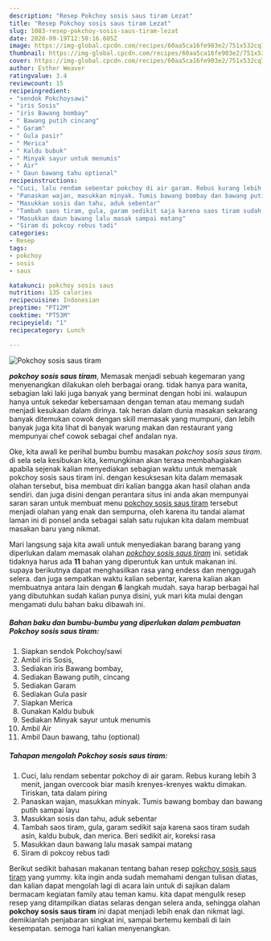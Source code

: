 ```yaml
---
description: "Resep Pokchoy sosis saus tiram Lezat"
title: "Resep Pokchoy sosis saus tiram Lezat"
slug: 1083-resep-pokchoy-sosis-saus-tiram-lezat
date: 2020-09-19T12:50:16.605Z
image: https://img-global.cpcdn.com/recipes/60aa5ca16fe903e2/751x532cq70/pokchoy-sosis-saus-tiram-foto-resep-utama.jpg
thumbnail: https://img-global.cpcdn.com/recipes/60aa5ca16fe903e2/751x532cq70/pokchoy-sosis-saus-tiram-foto-resep-utama.jpg
cover: https://img-global.cpcdn.com/recipes/60aa5ca16fe903e2/751x532cq70/pokchoy-sosis-saus-tiram-foto-resep-utama.jpg
author: Esther Weaver
ratingvalue: 3.4
reviewcount: 15
recipeingredient:
- "sendok Pokchoysawi"
- "iris Sosis"
- "iris Bawang bombay"
- " Bawang putih cincang"
- " Garam"
- " Gula pasir"
- " Merica"
- " Kaldu bubuk"
- " Minyak sayur untuk menumis"
- " Air"
- " Daun bawang tahu optional"
recipeinstructions:
- "Cuci, lalu rendam sebentar pokchoy di air garam. Rebus kurang lebih 3 menit, jangan overcook biar masih krenyes-krenyes waktu dimakan. Tiriskan, tata dalam piring"
- "Panaskan wajan, masukkan minyak. Tumis bawang bombay dan bawang putih sampai layu"
- "Masukkan sosis dan tahu, aduk sebentar"
- "Tambah saos tiram, gula, garam sedikit saja karena saos tiram sudah asin, kaldu bubuk, dan merica. Beri sedikit air, koreksi rasa"
- "Masukkan daun bawang lalu masak sampai matang"
- "Siram di pokcoy rebus tadi"
categories:
- Resep
tags:
- pokchoy
- sosis
- saus

katakunci: pokchoy sosis saus 
nutrition: 135 calories
recipecuisine: Indonesian
preptime: "PT12M"
cooktime: "PT53M"
recipeyield: "1"
recipecategory: Lunch

---
```



![Pokchoy sosis saus tiram](https://img-global.cpcdn.com/recipes/60aa5ca16fe903e2/751x532cq70/pokchoy-sosis-saus-tiram-foto-resep-utama.jpg)

<b><i>pokchoy sosis saus tiram</i></b>, Memasak menjadi sebuah kegemaran yang menyenangkan dilakukan oleh berbagai orang. tidak hanya para wanita, sebagian laki laki juga banyak yang berminat dengan hobi ini. walaupun hanya untuk sekedar kebersamaan dengan teman atau memang sudah menjadi kesukaan dalam dirinya. tak heran dalam dunia masakan sekarang banyak ditemukan cowok dengan skill memasak yang mumpuni, dan lebih banyak juga kita lihat di banyak warung makan dan restaurant yang mempunyai chef cowok sebagai chef andalan nya.



Oke, kita awali ke perihal bumbu bumbu masakan <i>pokchoy sosis saus tiram</i>. di sela sela kesibukan kita, kemungkinan akan terasa membahagiakan apabila sejenak kalian menyediakan sebagian waktu untuk memasak pokchoy sosis saus tiram ini. dengan kesuksesan kita dalam memasak olahan tersebut, bisa membuat diri kalian bangga akan hasil olahan anda sendiri. dan juga disini dengan perantara situs ini anda akan mempunyai saran saran untuk membuat menu <u>pokchoy sosis saus tiram</u> tersebut menjadi olahan yang enak dan sempurna, oleh karena itu tandai alamat laman ini di ponsel anda sebagai salah satu rujukan kita dalam membuat masakan baru yang nikmat.


Mari langsung saja kita awali untuk menyediakan barang barang yang diperlukan dalam memasak olahan <u><i>pokchoy sosis saus tiram</i></u> ini. setidak tidaknya harus ada <b>11</b> bahan yang diperuntuk kan untuk makanan ini. supaya berikutnya dapat menghasilkan rasa yang endess dan menggugah selera. dan juga sempatkan waktu kalian sebentar, karena kalian akan membuatnya antara lain dengan <b>6</b> langkah mudah. saya harap berbagai hal yang dibutuhkan sudah kalian punya disini, yuk mari kita mulai dengan mengamati dulu bahan baku dibawah ini.

<!--inarticleads1-->

##### Bahan baku dan bumbu-bumbu yang diperlukan dalam pembuatan Pokchoy sosis saus tiram:

1. Siapkan sendok Pokchoy/sawi
1. Ambil iris Sosis,
1. Sediakan iris Bawang bombay,
1. Sediakan  Bawang putih, cincang
1. Sediakan  Garam
1. Sediakan  Gula pasir
1. Siapkan  Merica
1. Gunakan  Kaldu bubuk
1. Sediakan  Minyak sayur untuk menumis
1. Ambil  Air
1. Ambil  Daun bawang, tahu (optional)




<!--inarticleads2-->

##### Tahapan mengolah Pokchoy sosis saus tiram:

1. Cuci, lalu rendam sebentar pokchoy di air garam. Rebus kurang lebih 3 menit, jangan overcook biar masih krenyes-krenyes waktu dimakan. Tiriskan, tata dalam piring
1. Panaskan wajan, masukkan minyak. Tumis bawang bombay dan bawang putih sampai layu
1. Masukkan sosis dan tahu, aduk sebentar
1. Tambah saos tiram, gula, garam sedikit saja karena saos tiram sudah asin, kaldu bubuk, dan merica. Beri sedikit air, koreksi rasa
1. Masukkan daun bawang lalu masak sampai matang
1. Siram di pokcoy rebus tadi




Berikut sedikit bahasan makanan tentang bahan resep <u>pokchoy sosis saus tiram</u> yang yummy. kita ingin anda sudah memahami dengan tulisan diatas, dan kalian dapat mengolah lagi di acara lain untuk di sajikan dalam bermacam kegiatan family atau teman kamu. kita dapat mengulik resep resep yang ditampilkan diatas selaras dengan selera anda, sehingga olahan <b>pokchoy sosis saus tiram</b> ini dapat menjadi lebih enak dan nikmat lagi. demikianlah penjabaran singkat ini, sampai bertemu kembali di lain kesempatan. semoga hari kalian menyenangkan.
